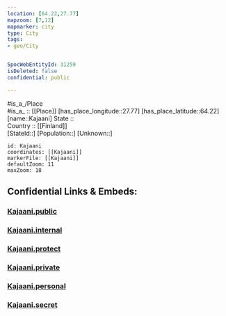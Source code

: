 ```yaml
---
location: [64.22,27.77] 
mapzoom: [7,12] 
mapmarker: city 
type: City
tags:
- geo/City


SpocWebEntityId: 31259
isDeleted: false
confidential: public

---
```

#is_a_/Place  
#is_a_ :: [[Place]] 
[has_place_longitude::27.77] 
[has_place_latitude::64.22] 
[name::Kajaani] 
State ::  
Country :: [[Finland]]  
[StateId::] 
[Population::] 
[Unknown::] 


```leaflet
id: Kajaani
coordinates: [[Kajaani]] 
markerFile: [[Kajaani]] 
defaultZoom: 11 
maxZoom: 18
```


## Confidential Links & Embeds: 

### [Kajaani.public](/_public/\Earth\Continent\Europe\Europe~North\Finland\Provinces~Finland\Oulu\counties~Oulu\Kainuu\CityKajaani.public.md) 

### [Kajaani.internal](/_internal/\Earth\Continent\Europe\Europe~North\Finland\Provinces~Finland\Oulu\counties~Oulu\Kainuu\CityKajaani.internal.md) 

### [Kajaani.protect](/_protect/\Earth\Continent\Europe\Europe~North\Finland\Provinces~Finland\Oulu\counties~Oulu\Kainuu\CityKajaani.protect.md) 

### [Kajaani.private](/_private/\Earth\Continent\Europe\Europe~North\Finland\Provinces~Finland\Oulu\counties~Oulu\Kainuu\CityKajaani.private.md) 

### [Kajaani.personal](/_personal/\Earth\Continent\Europe\Europe~North\Finland\Provinces~Finland\Oulu\counties~Oulu\Kainuu\CityKajaani.personal.md) 

### [Kajaani.secret](/_secret/\Earth\Continent\Europe\Europe~North\Finland\Provinces~Finland\Oulu\counties~Oulu\Kainuu\CityKajaani.secret.md)

